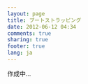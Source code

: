 ```yaml
---
layout: page
title: ブートストラッピング
date: 2012-06-12 04:34
comments: true
sharing: true
footer: true
lang: ja
---
```


作成中...
